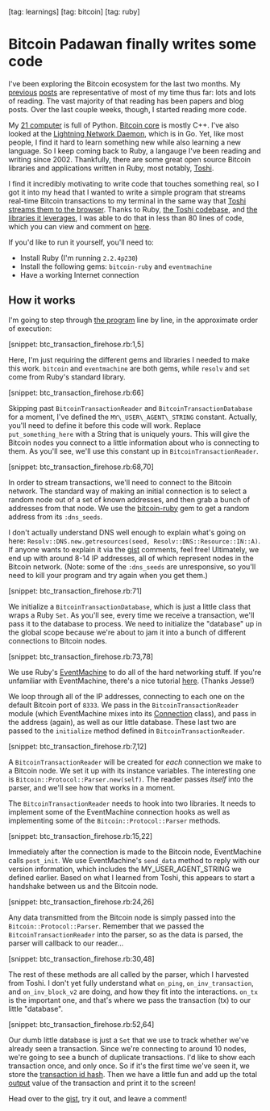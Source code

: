 [tag: learnings]
[tag: bitcoin]
[tag: ruby]

# Bitcoin Padawan finally writes some code

I've been exploring the Bitcoin ecosystem for the last two months. My [previous](http://jargon.io/redsquirrel/learnings-january) [posts](http://jargon.io/redsquirrel/learnings-mid-february) are representative of most of my time thus far: lots and lots of reading. The vast majority of that reading has been papers and blog posts. Over the last couple weeks, though, I started reading more code.

My [21 computer](http://21.co) is full of Python. [Bitcoin core](https://github.com/bitcoin/bitcoin) is mostly C++. I've also looked at the [Lightning Network Daemon](https://github.com/LightningNetwork/lnd), which is in Go. Yet, like most people, I find it hard to learn something new while also learning a new language. So I keep coming back to Ruby, a langauge I've been reading and writing since 2002. Thankfully, there are some great open source Bitcoin libraries and applications written in Ruby, most notably, [Toshi](https://toshi.io/).

I find it incredibly motivating to write code that touches something real, so I got it into my head that I wanted to write a simple program that streams real-time Bitcoin transactions to my terminal in the same way that [Toshi streams them to the browser](https://bitcoin.toshi.io/). Thanks to Ruby, [the Toshi codebase](https://github.com/coinbase/toshi), and [the libraries it leverages](https://github.com/lian/bitcoin-ruby), I was able to do that in less than 80 lines of code, which you can view and comment on [here](https://gist.github.com/redsquirrel/bce4ffbf0c677ac78fa7).

If you'd like to run it yourself, you'll need to:

* Install Ruby (I'm running `2.2.4p230`)
* Install the following gems: `bitcoin-ruby` and `eventmachine`
* Have a working Internet connection

## How it works

I'm going to step through [the program](https://gist.github.com/redsquirrel/bce4ffbf0c677ac78fa7) line by line, in the approximate order of execution:

[snippet: btc_transaction_firehose.rb:1,5]

Here, I'm just requiring the different gems and libraries I needed to make this work. `bitcoin` and `eventmachine` are both gems, while `resolv` and `set` come from Ruby's standard library.

[snippet: btc_transaction_firehose.rb:66]

Skipping past `BitcoinTransactionReader` and `BitcoinTransactionDatabase` for a moment, I've defined the `MY\_USER\_AGENT\_STRING` constant. Actually, you'll need to define it before this code will work. Replace `put_something_here` with a String that is uniquely yours. This will give the Bitcoin nodes you connect to a little information about who is connecting to them. As you'll see, we'll use this constant up in `BitcoinTransactionReader`.

[snippet: btc_transaction_firehose.rb:68,70]

In order to stream transactions, we'll need to connect to the Bitcoin network. The standard way of making an initial connection is to select a random node out of a set of known addresses, and then grab a bunch of addresses from that node. We use the [bitcoin-ruby](https://github.com/lian/bitcoin-ruby) gem to get a random address from its `:dns_seeds`.

I don't actually understand DNS well enough to explain what's going on here: `Resolv::DNS.new.getresources(seed, Resolv::DNS::Resource::IN::A)`. If anyone wants to explain it via the [gist](https://gist.github.com/redsquirrel/bce4ffbf0c677ac78fa7) comments, feel free! Ultimately, we end up with around 8-14 IP addresses, all of which represent nodes in the Bitcoin network. (Note: some of the `:dns_seeds` are unresponsive, so you'll need to kill your program and try again when you get them.)

[snippet: btc_transaction_firehose.rb:71]

We initialize a `BitcoinTransactionDatabase`, which is just a little class that wraps a Ruby `Set`. As you'll see, every time we receive a transaction, we'll pass it to the database to process. We need to initialize the "database" up in the global scope because we're about to jam it into a bunch of different connections to Bitcoin nodes.

[snippet: btc_transaction_firehose.rb:73,78]

We use Ruby's [EventMachine](https://github.com/eventmachine/eventmachine) to do all of the hard networking stuff. If you're unfamiliar with EventMachine, there's a nice tutorial [here](http://20bits.com/article/an-eventmachine-tutorial). (Thanks Jesse!)

We loop through all of the IP addresses, connecting to each one on the default Bitcoin port of `8333`. We pass in the `BitcoinTransactionReader` module (which EventMachine mixes into its [Connection](http://www.rubydoc.info/gems/eventmachine/EventMachine/Connection) class), and pass in the address (again), as well as our little database. These last two are passed to the `initialize` method defined in `BitcoinTransactionReader`.

[snippet: btc_transaction_firehose.rb:7,12]

A `BitcoinTransactionReader` will be created for *each* connection we make to a Bitcoin node. We set it up with its instance variables. The interesting one is `Bitcoin::Protocol::Parser.new(self)`. The reader passes *itself* into the parser, and we'll see how that works in a moment.

The `BitcoinTransactionReader` needs to hook into two libraries. It needs to implement some of the EventMachine connection hooks as well as implementing some of the `Bitcoin::Protocol::Parser` methods.

[snippet: btc_transaction_firehose.rb:15,22]

Immediately after the connection is made to the Bitcoin node, EventMachine calls `post_init`. We use EventMachine's `send_data` method to reply with our version information, which includes the MY\_USER\_AGENT\_STRING we defined earlier. Based on what I learned from Toshi, this appears to start a handshake between us and the Bitcoin node.

[snippet: btc_transaction_firehose.rb:24,26]

Any data transmitted from the Bitcoin node is simply passed into the `Bitcoin::Protocol::Parser`. Remember that we passed the `BitcoinTransactionReader` into the parser, so as the data is parsed, the parser will callback to our reader...

[snippet: btc_transaction_firehose.rb:30,48]

The rest of these methods are all called by the parser, which I harvested from Toshi. I don't yet fully understand what `on_ping`, `on_inv_transaction`, and `on_inv_block_v2` are doing, and how they fit into the interactions. `on_tx` is the important one, and that's where we pass the transaction (tx) to our little "database".

[snippet: btc_transaction_firehose.rb:52,64]

Our dumb little database is just a `Set` that we use to track whether we've already seen a transaction. Since we're connecting to around 10 nodes, we're going to see a bunch of duplicate transactions. I'd like to show each transaction once, and only once. So if it's the first time we've seen it, we store the [transaction id hash](https://bitcoin.org/en/glossary/txid). Then we have a little fun and add up the total [output](https://en.bitcoin.it/wiki/Transaction#Output) value of the transaction and print it to the screen!

Head over to the [gist](https://gist.github.com/redsquirrel/bce4ffbf0c677ac78fa7), try it out, and leave a comment!
